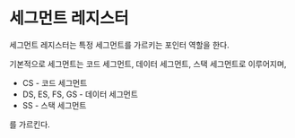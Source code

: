 # 세그먼트 레지스터

세그먼트 레지스터는 특정 세그먼트를 가르키는 포인터 역할을 한다. 

기본적으로 세그먼트는 코드 세그먼트, 데이터 세그먼트, 스택 세그먼트로 이루어지며, 

- CS - 코드 세그먼트
- DS, ES, FS, GS - 데이터 세그먼트
- SS - 스택 세그먼트

를 가르킨다.